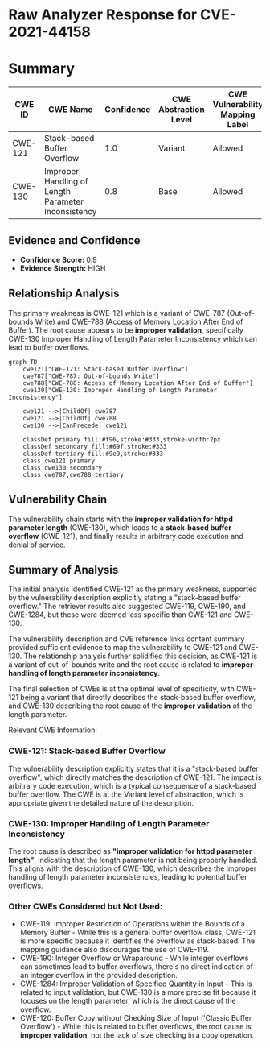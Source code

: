 # Raw Analyzer Response for CVE-2021-44158

# Summary
| CWE ID | CWE Name | Confidence | CWE Abstraction Level | CWE Vulnerability Mapping Label | CWE-Vulnerability Mapping Notes |
|---|---|---|---|---|---|
| CWE-121 | Stack-based Buffer Overflow | 1.0 | Variant | Allowed | Primary CWE |
| CWE-130 | Improper Handling of Length Parameter Inconsistency | 0.8 | Base | Allowed | Secondary Candidate |

## Evidence and Confidence

*   **Confidence Score:** 0.9
*   **Evidence Strength:** HIGH

## Relationship Analysis
The primary weakness is CWE-121 which is a variant of CWE-787 (Out-of-bounds Write) and CWE-788 (Access of Memory Location After End of Buffer). The root cause appears to be **improper validation**, specifically CWE-130 Improper Handling of Length Parameter Inconsistency which can lead to buffer overflows.

```mermaid
graph TD
    cwe121["CWE-121: Stack-based Buffer Overflow"]
    cwe787["CWE-787: Out-of-bounds Write"]
    cwe788["CWE-788: Access of Memory Location After End of Buffer"]
    cwe130["CWE-130: Improper Handling of Length Parameter Inconsistency"]
    
    cwe121 -->|ChildOf| cwe787
    cwe121 -->|ChildOf| cwe788
    cwe130 -->|CanPrecede| cwe121
    
    classDef primary fill:#f96,stroke:#333,stroke-width:2px
    classDef secondary fill:#69f,stroke:#333
    classDef tertiary fill:#9e9,stroke:#333
    class cwe121 primary
    class cwe130 secondary
    class cwe787,cwe788 tertiary
```

## Vulnerability Chain
The vulnerability chain starts with the **improper validation for httpd parameter length** (CWE-130), which leads to a **stack-based buffer overflow** (CWE-121), and finally results in arbitrary code execution and denial of service.

## Summary of Analysis
The initial analysis identified CWE-121 as the primary weakness, supported by the vulnerability description explicitly stating a "stack-based buffer overflow." The retriever results also suggested CWE-119, CWE-190, and CWE-1284, but these were deemed less specific than CWE-121 and CWE-130.

The vulnerability description and CVE reference links content summary provided sufficient evidence to map the vulnerability to CWE-121 and CWE-130. The relationship analysis further solidified this decision, as CWE-121 is a variant of out-of-bounds write and the root cause is related to **improper handling of length parameter inconsistency**.

The final selection of CWEs is at the optimal level of specificity, with CWE-121 being a variant that directly describes the stack-based buffer overflow, and CWE-130 describing the root cause of the **improper validation** of the length parameter.

Relevant CWE Information:

### CWE-121: Stack-based Buffer Overflow
The vulnerability description explicitly states that it is a "stack-based buffer overflow", which directly matches the description of CWE-121. The impact is arbitrary code execution, which is a typical consequence of a stack-based buffer overflow. The CWE is at the Variant level of abstraction, which is appropriate given the detailed nature of the description.
### CWE-130: Improper Handling of Length Parameter Inconsistency
The root cause is described as **"improper validation for httpd parameter length"**, indicating that the length parameter is not being properly handled. This aligns with the description of CWE-130, which describes the improper handling of length parameter inconsistencies, leading to potential buffer overflows.

### Other CWEs Considered but Not Used:
*   CWE-119: Improper Restriction of Operations within the Bounds of a Memory Buffer - While this is a general buffer overflow class, CWE-121 is more specific because it identifies the overflow as stack-based. The mapping guidance also discourages the use of CWE-119.
*   CWE-190: Integer Overflow or Wraparound - While integer overflows can sometimes lead to buffer overflows, there's no direct indication of an integer overflow in the provided description.
*   CWE-1284: Improper Validation of Specified Quantity in Input - This is related to input validation, but CWE-130 is a more precise fit because it focuses on the length parameter, which is the direct cause of the overflow.
*   CWE-120: Buffer Copy without Checking Size of Input ('Classic Buffer Overflow') - While this is related to buffer overflows, the root cause is **improper validation**, not the lack of size checking in a copy operation.
